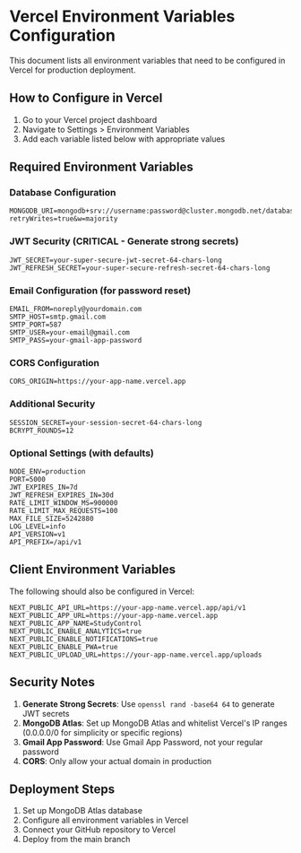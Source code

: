 # Vercel Environment Variables Configuration

This document lists all environment variables that need to be configured in Vercel for production deployment.

## How to Configure in Vercel

1. Go to your Vercel project dashboard
2. Navigate to Settings > Environment Variables
3. Add each variable listed below with appropriate values

## Required Environment Variables

### Database Configuration
```
MONGODB_URI=mongodb+srv://username:password@cluster.mongodb.net/database?retryWrites=true&w=majority
```

### JWT Security (CRITICAL - Generate strong secrets)
```
JWT_SECRET=your-super-secure-jwt-secret-64-chars-long
JWT_REFRESH_SECRET=your-super-secure-refresh-secret-64-chars-long
```

### Email Configuration (for password reset)
```
EMAIL_FROM=noreply@yourdomain.com
SMTP_HOST=smtp.gmail.com
SMTP_PORT=587
SMTP_USER=your-email@gmail.com
SMTP_PASS=your-gmail-app-password
```

### CORS Configuration
```
CORS_ORIGIN=https://your-app-name.vercel.app
```

### Additional Security
```
SESSION_SECRET=your-session-secret-64-chars-long
BCRYPT_ROUNDS=12
```

### Optional Settings (with defaults)
```
NODE_ENV=production
PORT=5000
JWT_EXPIRES_IN=7d
JWT_REFRESH_EXPIRES_IN=30d
RATE_LIMIT_WINDOW_MS=900000
RATE_LIMIT_MAX_REQUESTS=100
MAX_FILE_SIZE=5242880
LOG_LEVEL=info
API_VERSION=v1
API_PREFIX=/api/v1
```

## Client Environment Variables

The following should also be configured in Vercel:

```
NEXT_PUBLIC_API_URL=https://your-app-name.vercel.app/api/v1
NEXT_PUBLIC_APP_URL=https://your-app-name.vercel.app
NEXT_PUBLIC_APP_NAME=StudyControl
NEXT_PUBLIC_ENABLE_ANALYTICS=true
NEXT_PUBLIC_ENABLE_NOTIFICATIONS=true
NEXT_PUBLIC_ENABLE_PWA=true
NEXT_PUBLIC_UPLOAD_URL=https://your-app-name.vercel.app/uploads
```

## Security Notes

1. **Generate Strong Secrets**: Use `openssl rand -base64 64` to generate JWT secrets
2. **MongoDB Atlas**: Set up MongoDB Atlas and whitelist Vercel's IP ranges (0.0.0.0/0 for simplicity or specific regions)
3. **Gmail App Password**: Use Gmail App Password, not your regular password
4. **CORS**: Only allow your actual domain in production

## Deployment Steps

1. Set up MongoDB Atlas database
2. Configure all environment variables in Vercel
3. Connect your GitHub repository to Vercel
4. Deploy from the main branch